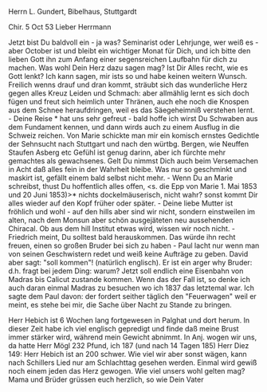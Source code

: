 Herrn L. Gundert, Bibelhaus, Stuttgardt

 Chir. 5 Oct 53
Lieber Herrmann

Jetzt bist Du baldvoll ein - ja was? Seminarist oder Lehrjunge, wer weiß es - aber October ist und bleibt ein wichtiger Monat für Dich, und ich bitte den lieben Gott ihn zum Anfang einer segensreichen Laufbahn für dich zu machen. Was wohl Dein Herz dazu sagen mag? Ist Dir Alles recht, wie es Gott lenkt? Ich kann sagen, mir ists so und habe keinen weitern Wunsch. Freilich wenns drauf und dran kommt, sträubt sich das wunderliche Herz gegen alles Kreuz Leiden und Schmach: aber allmählig lernt es sich doch fügen und freut sich heimlich unter Thränen, auch ehe noch die Knospen aus dem Schnee heraufdringen, weil es das Säegeheimniß verstehen lernt. - Deine Reise <auf den Staufen>* hat uns sehr gefreut - bald hoffe ich wirst Du Schwaben aus dem Fundament kennen, und dann wirds auch zu einem Ausflug in die Schweiz reichen. Von Marie schickte man mir ein komisch ernstes Gedichtle der Sehnsucht nach Stuttgart und nach den würtbg. Bergen, wie Neuffen Staufen Asberg etc Gefühl ist genug darinn, aber ich fürchte mehr gemachtes als gewachsenes. Gelt Du nimmst Dich auch beim Versemachen in Acht daß alles fein in der Wahrheit bleibe. Was nur so geschminkt und maskirt ist, gefällt einem bald selbst nicht mehr. - Wenn Du an Marie schreibst, thust Du hoffentlich alles offen, <s. die Epp von Marie 1. Mai 1853 und 20 Juni 1853)>* nichts dockelmäuserisch, nicht wahr? sonst kommt Dir alles wieder auf den Kopf früher oder später. - Deine liebe Mutter ist fröhlich und wohl - auf den hills aber sind wir nicht, sondern einstweilen im alten, nach dem Monsun aber schön ausgejäteten neu aussehenden Chiracal. Ob aus dem hill Institut etwas wird, wissen wir noch nicht. - Friedrich meint, Du solltest bald herauskommen. Das würde ihn recht freuen, einen so großen Bruder bei sich zu haben - Paul lacht nur wenn man von seinen Geschwistern redet und weiß keine Aufträge zu geben. David aber sagt: "soll kommen"! (natürlich englisch). Er ist ein arger why Bruder: d.h. fragt bei jedem Ding: warum? Jetzt soll endlich eine Eisenbahn von Madras bis Calicut zustande kommen. Wenn das der Fall ist, so denke ich auch daran einmal Madras zu besuchen wo ich 1837 das letztemal war. Ich sagte dem Paul davon: der fordert seither täglich den "Feuerwagen" weil er meint, es stehe bei mir, die Sache über Nacht zu Stande zu bringen.

Herr Hebich ist 6 Wochen lang fortgewesen in Palghat und dort herum. In dieser Zeit habe ich viel englisch gepredigt und finde daß meine Brust immer stärker wird, während mein Gewicht abnimmt. In Anj. wogen wir uns, da hatte Herr Mögl 232 Pfund, ich 187 (und nach 14 Tagen 185) Herr Diez 149: Herr Hebich ist an 200 schwer. Wie viel wir aber sonst wägen, kann nach Schillers Lied nur am Schlachttag gesehen werden. Einmal wird gewiß noch einem jeden das Herz gewogen. Wie viel unsers wohl gelten mag? 
Mama und Brüder grüssen euch herzlich, so wie
 Dein Vater

